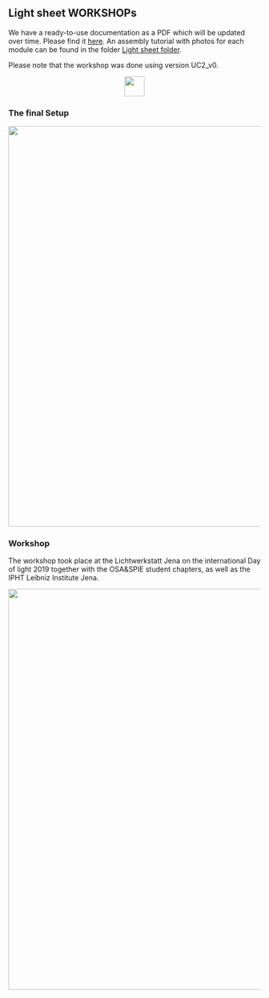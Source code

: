 ## Light sheet WORKSHOPs
We have a ready-to-use documentation as a PDF which will be updated over time. Please find it [here](DOCUMENTS/UC2_WORKSHOP_Lightsheet_Microscope_v0_english.pdf). An assembly tutorial with photos for each module can be found in the folder [Light sheet folder](../../APPLICATIONS/APP_LIGHTSHEET_Workshop).

Please note that the workshop was done using version UC2_v0.

<p align="center">
<img src="./IMAGES/PDFico.png" width="40">
<href = "UC2_WORKSHOP_Lightsheet_Microscope_v0_english.pdf">
</p>

### The final Setup

<p align="center">
<img src="./IMAGES/Assembly_simple_Lightsheet_v1.png" width="800">
</p>

### Workshop
The workshop took place at the Lichtwerkstatt Jena on the international Day of light 2019 together with the OSA&SPIE student chapters, as well as the IPHT Leibniz Institute Jena.

<p align="center">
<img src="./IMAGES/Folie1.png" width="800">
</p>
